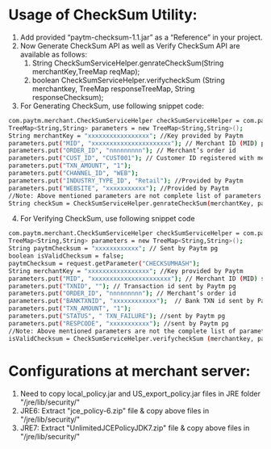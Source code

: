 # Usage of CheckSum Utility:  
 1. Add provided “paytm-checksum-1.1.jar” as a “Reference” in your project.
 2. Now Generate CheckSum API as well as Verify CheckSum API are available as follows:
    1. String CheckSumServiceHelper.genrateCheckSum(String merchantKey,TreeMap reqMap);
    2. boolean  CheckSumServiceHelper.verifycheckSum (String merchantkey, TreeMap   responseTreeMap, String responseChecksum);
 3. For Generating CheckSum, use following snippet code:
 
 ```sh
 com.paytm.merchant.CheckSumServiceHelper checkSumServiceHelper = com.paytm.merchant.CheckSumServiceHelper.getCheckSumServiceHelper();
 TreeMap<String,String> parameters = new TreeMap<String,String>();
 String merchantKey = "xxxxxxxxxxxxxxxxx"; //Key provided by Paytm
 parameters.put("MID", "xxxxxxxxxxxxxxxxxxxxxx"); // Merchant ID (MID) provided by Paytm
 parameters.put("ORDER_ID", "nnnnnnnnn"); // Merchant’s order id
 parameters.put("CUST_ID", "CUST001"); // Customer ID registered with merchant
 parameters.put("TXN_AMOUNT", "1");
 parameters.put("CHANNEL_ID", "WEB");
 parameters.put("INDUSTRY_TYPE_ID", "Retail"); //Provided by Paytm
 parameters.put("WEBSITE", "xxxxxxxxxxx"); //Provided by Paytm
 //Note: Above mentioned parameters are not complete list of parameters. Please refer integration document for additional parameters which need to be passed.
 String checkSum = CheckSumServiceHelper.genrateCheckSum(merchantKey, parameters);
 ```
 4. For Verifying CheckSum, use following snippet code
 
 ```sh
 com.paytm.merchant.CheckSumServiceHelper checkSumServiceHelper = com.paytm.merchant.CheckSumServiceHelper.getCheckSumServiceHelper();
 TreeMap<String,String> parameters = new TreeMap<String,String>();
 String paytmChecksum = "xxxxxxxxxxxx"; // Sent by Paytm pg
 boolean isValidChecksum = false;
 paytmChecksum = request.getParameter("CHECKSUMHASH");
 String merchantKey = "xxxxxxxxxxxxxxxxx"; //Key provided by Paytm
 parameters.put("MID", "xxxxxxxxxxxxxxxxxxxxxx"); // Merchant ID (MID) sent by Paytm pg
 parameters.put("TXNID", ""); // Transaction id sent by Paytm pg
 parameters.put("ORDER_ID", "nnnnnnnnn"); // Merchant’s order id
 parameters.put("BANKTXNID", "xxxxxxxxxxxx");  // Bank TXN id sent by Paytm pg
 parameters.put("TXN_AMOUNT", "1");
 parameters.put("STATUS", " TXN_FAILURE"); //sent by Paytm pg
 parameters.put("RESPCODE", "xxxxxxxxxxx"); //sent by Paytm pg
 //Note: Above mentioned parameters are not the complete list of parameters. Please refer integration document for additional parameters which need to be passed.
 isValidChecksum = CheckSumServiceHelper.verifycheckSum (merchantkey, parameters, paytmChecksum);
 ```
 
# Configurations at merchant server: 
 1. Need to copy local_policy.jar and US_export_policy.jar files in JRE folder "/jre/lib/security/"
 2. JRE6: Extract "jce_policy-6.zip" file & copy above files in "/jre/lib/security/"
 3. JRE7: Extract "UnlimitedJCEPolicyJDK7.zip" file & copy above files in "/jre/lib/security/"
